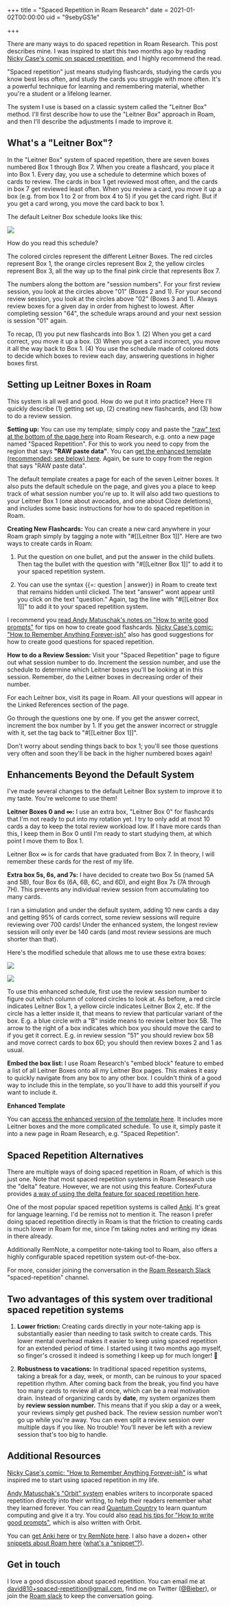 +++
title = "Spaced Repetition in Roam Research"
date = 2021-01-02T00:00:00
uid = "9sebyGS1e"

+++

There are many ways to do spaced repetition in Roam Research. This post describes mine. I was inspired to start this two months ago by reading [Nicky Case's comic on spaced repetition](https://ncase.me/remember/), and I highly recommend the read.

"Spaced repetition" just means studying flashcards, studying the cards you know best less often, and study the cards you struggle with more often. It's a powerful technique for learning and remembering material, whether you're a student or a lifelong learner. 

The system I use is based on a classic system called the "Leitner Box" method. I'll first describe how to use the "Leitner Box" approach in Roam, and then I'll describe the adjustments I made to improve it.

## What's a "Leitner Box"?

In the "Leitner Box" system of spaced repetition, there are seven boxes numbered Box 1 through Box 7. When you create a flashcard, you place it into Box 1. Every day, you use a schedule to determine which boxes of cards to review. The cards in box 1 get reviewed most often, and the cards in box 7 get reviewed least often. When you review a card, you move it up a box (e.g. from box 1 to 2 or from box 4 to 5) if you get the card right. But if you get a card wrong, you move the card back to box 1.

The default Leitner Box schedule looks like this:

![](https://firebasestorage.googleapis.com/v0/b/firescript-577a2.appspot.com/o/imgs%2Fapp%2Fplayground%2FpW7FsufOIr.png?alt=media&token=3cbd07b1-11e5-4389-896d-9a181f6529fc)

How do you read this schedule?

The colored circles represent the different Leitner Boxes. The red circles represent Box 1, the orange circles represent Box 2, the yellow circles represent Box 3, all the way up to the final pink circle that represents Box 7.

The numbers along the bottom are "session numbers". For your first review session, you look at the circles above "01" (Boxes 2 and 1). For your second review session, you look at the circles above "02" (Boxes 3 and 1). Always review boxes for a given day in order from highest to lowest. After completing session "64", the schedule wraps around and your next session is session "01" again.

To recap, (1) you put new flashcards into Box 1. (2) When you get a card correct, you move it up a box. (3) When you get a card incorrect, you move it all the way back to Box 1. (4) You use the schedule made of colored dots to decide which boxes to review each day, answering questions in higher boxes first.

## Setting up Leitner Boxes in Roam

This system is all well and good. How do we put it into practice? Here I'll quickly describe (1) getting set up, (2) creating new flashcards, and (3) how to do a review session.

**Setting up:** You can use my template; simply copy and paste the ["raw" text at the bottom of the page here](https://pastebin.com/GPfhcUug) into Roam Research, e.g. onto a new page named "Spaced Repetition". For this to work you need to copy from the region that says **"RAW paste data"**. You can [get the enhanced template (recommended; see below) here](https://pastebin.com/zvjFKZAb). Again, be sure to copy from the region that says "RAW paste data".

The default template creates a page for each of the seven Leitner boxes. It also puts the default schedule on the page, and gives you a place to keep track of what session number you're up to. It will also add two questions to your Leitner Box 1 (one about avocados, and one about Cloze deletions), and includes some basic instructions for how to do spaced repetition in Roam.

**Creating New Flashcards:** You can create a new card anywhere in your Roam graph simply by tagging a note with "#[[Leitner Box 1]]". Here are two ways to create cards in Roam:

1. Put the question on one bullet, and put the answer in the child bullets. Then tag the bullet with the question with "#[[Leitner Box 1]]" to add it to your spaced repetition system.

2. You can use the syntax {{=: question | answer}} in Roam to create text that remains hidden until clicked. The text "answer" wont appear until you click on the text "question." Again, tag the line with "#[[Leitner Box 1]]" to add it to your spaced repetition system.

I recommend you [read Andy Matuschak's notes on "How to write good prompts"](https://andymatuschak.org/prompts/) for tips on how to create good flashcards. [Nicky Case's comic: "How to Remember Anything Forever-ish"](https://ncase.me/remember/) also has good suggestions for how to create good questions for spaced repetition.

**How to do a Review Session:** Visit your "Spaced Repetition" page to figure out what session number to do. Increment the session number, and use the schedule to determine which Leitner boxes you'll be looking at in this session. Remember, do the Leitner boxes in decreasing order of their number.

For each Leitner box, visit its page in Roam. All your questions will appear in the Linked References section of the page.

Go through the questions one by one. If you get the answer correct, increment the box number by 1. If you get the answer incorrect or struggle with it, set the tag back to "#[[Leitner Box 1]]".

Don't worry about sending things back to box 1; you'll see those questions very often and soon they'll be back in the higher numbered boxes again!

## Enhancements Beyond the Default System

I've made several changes to the default Leitner Box system to improve it to my taste. You're welcome to use them!

**Leitner Boxes 0 and $\infty$:** I use an extra box, "Leitner Box 0" for flashcards that I'm not ready to put into my rotation yet. I try to only add at most 10 cards a day to keep the total review workload low. If I have more cards than this, I keep them in Box 0 until I'm ready to start studying them, at which point I move them to Box 1.

Leitner Box $\infty$ is for cards that have graduated from Box 7. In theory, I will remember these cards for the rest of my life.

**Extra box 5s, 6s, and 7s:** I have decided to create two Box 5s (named 5A and 5B), four Box 6s (6A, 6B, 6C, and 6D), and eight Box 7s (7A through 7H). This prevents any individual review session from accumulating too many cards.

I ran a simulation and under the default system, adding 10 new cards a day and getting 95% of cards correct, some review sessions will require reviewing over 700 cards! Under the enhanced system, the longest review session will only ever be 140 cards (and most review sessions are much shorter than that).

Here's the modified schedule that allows me to use these extra boxes:

![](https://firebasestorage.googleapis.com/v0/b/firescript-577a2.appspot.com/o/imgs%2Fapp%2Fplayground%2F_dSM-MMp85.png?alt=media&token=b3682748-8ea4-4444-97df-0c4592beb1ff)

![](https://firebasestorage.googleapis.com/v0/b/firescript-577a2.appspot.com/o/imgs%2Fapp%2Fplayground%2FhFRPfzGpwy.png?alt=media&token=20b7f689-4117-4901-a806-846b0d099d7d)

To use this enhanced schedule, first use the review session number to figure out which column of colored circles to look at. As before, a red circle indicates Leitner Box 1, a yellow circle indicates Leitner Box 2, etc. If the circle has a letter inside it, that means to review that particular variant of the box. E.g. a blue circle with a "B" inside means to review Leitner box 5B. The arrow to the right of a box indicates which box you should move the card to if you get it correct. E.g. in review session "51" you should review box 5B and move correct cards to box 6D; you should then review boxes 2 and 1 as usual.

**Embed the box list:** I use Roam Research's "embed block" feature to embed a list of all Leitner Boxes onto all my Leitner Box pages. This makes it easy to quickly navigate from any box to any other box. I couldn't think of a good way to include this in the template, so you'll have to add this yourself if you want to include it.

**Enhanced Template**

You can [access the enhanced version of the template here](https://pastebin.com/zvjFKZAb). It includes more Leitner boxes and the more complicated schedule. To use it, simply paste it into a new page in Roam Research, e.g. "Spaced Repetition".

## Spaced Repetition Alternatives

There are multiple ways of doing spaced repetition in Roam, of which is this just one. Note that most spaced repetition systems in Roam Research use the "delta" feature. However, we are not using this feature. CortexFutura provides [a way of using the delta feature for spaced repetition here](https://www.cortexfutura.com/preliminary-spaced-repetition-roam/).

One of the most popular spaced repetition systems is called [Anki](https://apps.ankiweb.net/). It's great for language learning. I'd be remiss not to mention it. The reason I prefer doing spaced repetition directly in Roam is that the friction to creating cards is much lower in Roam for me, since I'm taking notes and writing my ideas in there already.

Additionally RemNote, a competitor note-taking tool to Roam, also offers a highly configurable spaced repetition system out-of-the-box.

For more, consider joining the conversation in the [Roam Research Slack](https://roamresearch.slack.com/) "spaced-repetition" channel.

## Two advantages of this system over traditional spaced repetition systems

1. **Lower friction:** Creating cards directly in your note-taking app is substantially easier than needing to task switch to create cards. This lower mental overhead makes it easier to keep using spaced repetition for an extended period of time. I started using it two months ago myself, so finger's crossed it indeed is something I keep up for much longer! 🤞 

2. **Robustness to vacations:** In traditional spaced repetition systems, taking a break for a day, week, or month, can be ruinous to your spaced repetition rhythm. After coming back from the break, you find you have too many cards to review all at once, which can be a real motivation drain. Instead of organizing cards by __date__, my system organizes them by __review session number.__ This means that if you skip a day or a week, your reviews simply get pushed back. The review session number won't go up while you're away. You can even split a review session over multiple days if you like. No trouble! You'll never be left with a review session that's too big to handle.

## Additional Resources

[Nicky Case's comic: "How to Remember Anything Forever-ish"](https://ncase.me/remember/) is what inspired me to start using spaced repetition in my life.

[Andy Matuschak's "Orbit" system](https://withorbit.com/) enables writers to incorporate spaced repetition directly into their writing, to help their readers remember what they learned forever. You can read [Quantum Country](https://quantum.country/) to learn quantum computing and give it a try. You could also [read his tips for "How to write good prompts"](https://andymatuschak.org/prompts/), which is also written with Orbit.

You can [get Anki here](https://apps.ankiweb.net/) or [try RemNote here](https://www.remnote.io/). I also have a dozen+ other [snippets about Roam here](https://davidbieber.com/snippets/) ([what's a “snippet”?](https://davidbieber.com/snippets/2019-12-25-introducing-snippets/)).

## Get in touch

I love a good discussion about spaced repetition. You can email me at [david810+spaced-repetition@gmail.com](mailto:david810+spaced-repetition@gmail.com), find me on Twitter ([@Bieber](https://twitter.com/@Bieber)), or join the [Roam slack](https://roamresearch.slack.com/) to keep the conversation going.
